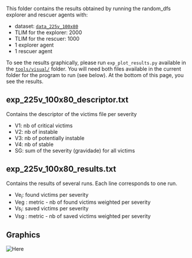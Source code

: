This folder contains the results obtained by running the random_dfs explorer and rescuer agents with:
* dataset: [`data_225v_100x80`](https://github.com/tacla/VictimSim2/tree/29e076897e4fe7c94887b74b2219d011882e701c/datasets/data_225v_100x80)
* TLIM for the explorer: 2000
* TLIM for the rescuer: 1000
* 1 explorer agent
* 1 rescuer agent

To see the results graphically, please run `exp_plot_results.py` available in the [`tools/visual/`](https://github.com/tacla/VictimSim2/tree/c36582490954ddb1b4d244c24addb30c9f43523b/tools/visual) folder. You will need both files available in the current folder for the program to run (see below). At the bottom of this page, you see the results.

exp_225v_100x80_descriptor.txt
----------------------------
Contains the descriptor of the victims file per severity
* V1: nb of critical victims
* V2: nb of instable
* V3: nb of potentially instable
* V4: nb of stable
* SG: sum of the severity (gravidade) for all victims


exp_225v_100x80_results.txt
-------------------------
Contains the results of several runs. Each line corresponds to one run.
* Ve<sub>i</sub>: found victims per severity
* Veg : metric - nb of found victims weighted per severity
* Vs<sub>i</sub>: saved victims per severity
* Vsg : metric - nb of saved victims weighted per severity

Graphics
--------
![Here](https://github.com/tacla/VictimSim2/blob/main/ex02_random_dfs/Results_225v_100x80/exp_225v_100x80_results.png)
